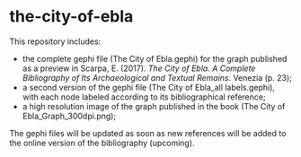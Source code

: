 # the-city-of-ebla
This repository includes:
* the complete gephi file (The City of Ebla.gephi) for the graph published as a preview in Scarpa, E. (2017). _The City of Ebla. A Complete Bibliography of Its Archaeological and Textual Remains_. Venezia (p. 23);
* a second version of the gephi file (The City of Ebla_all labels.gephi), with each node labeled according to its bibliographical reference;
* a high resolution image of the graph published in the book (The City of Ebla_Graph_300dpi.png);

The gephi files will be updated as soon as new references will be added to the online version of the bibliography (upcoming).
